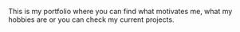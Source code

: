 This is my portfolio where you can find what motivates me, what my hobbies are or you can check my current projects.
